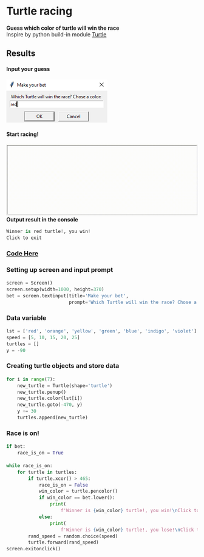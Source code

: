 # Turtle racing 
**Guess which color of turtle will win the race**  
Inspire by python build-in module [Turtle](https://docs.python.org/3/library/turtle.html)
## Results
#### Input your guess
![image](https://github.com/polo871209/projects/blob/main/TurtleRacing/input.png)  
#### Start racing!
  
![image](https://github.com/polo871209/projects/blob/main/TurtleRacing/turtle%20racing.gif)  
**Output result in the console**  
```python
Winner is red turtle!, you win!
Click to exit
```
### [Code Here](https://github.com/polo871209/projects/blob/main/GoogleAccount/main.py)
### Setting up screen and input prompt
```python
screen = Screen()
screen.setup(width=1000, height=370)
bet = screen.textinput(title='Make your bet',
                       prompt='Which Turtle will win the race? Chose a color: ')
```
### Data variable
```python
lst = ['red', 'orange', 'yellow', 'green', 'blue', 'indigo', 'violet']
speed = [5, 10, 15, 20, 25]
turtles = []
y = -90
```
### Creating turtle objects and store data
```python
for i in range(7):
    new_turtle = Turtle(shape='turtle')
    new_turtle.penup()
    new_turtle.color(lst[i])
    new_turtle.goto(-470, y)
    y += 30
    turtles.append(new_turtle)
```
### Race is on!
```python
if bet:
    race_is_on = True

while race_is_on:
    for turtle in turtles:
        if turtle.xcor() > 465:
            race_is_on = False
            win_color = turtle.pencolor()
            if win_color == bet.lower():
                print(
                    f'Winner is {win_color} turtle!, you win!\nClick to exit')
            else:
                print(
                    f'Winner is {win_color} turtle!, you lose!\nClick to exit')
        rand_speed = random.choice(speed)
        turtle.forward(rand_speed)
screen.exitonclick()
```